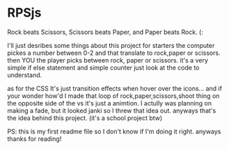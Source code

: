 # RPSjs
Rock beats Scissors, Scissors beats Paper, and Paper beats Rock. (:

I'll just desribes some things about this project for starters the computer pickes a number between 0-2 and that translate to rock,paper or scissors.
then YOU the player picks between rock, paper or scissors. it's a very simple if else statement and simple counter just look at the code to understand.

as for the CSS It's just transition effects when hover over the icons... and 
if your wonder how'd I made that loop of rock,paper,scissors,shoot thing on the opposite side of the vs it's just a animtion. I actully was planning on making a fade, but it
looked janki so I threw that idea out. anyways that's the idea behind this project. (it's a school project btw)

PS: this is my first readme file so I don't know if I'm doing it right. anyways thanks for reading!
